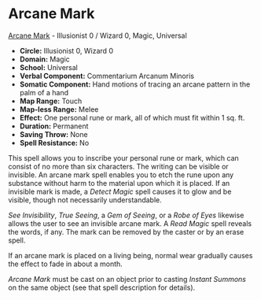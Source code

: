 # Arcane Mark

[Arcane Mark](/Magic/A/ArcaneMark.md) - Illusionist 0 / Wizard 0, Magic, Universal

- **Circle:** Illusionist 0, Wizard 0
- **Domain:** Magic
- **School:** Universal
- **Verbal Component:** Commentarium Arcanum Minoris
- **Somatic Component:** Hand motions of tracing an arcane pattern in the palm of a hand
- **Map Range:** Touch
- **Map-less Range:** Melee
- **Effect:** One personal rune or mark, all of which must fit within 1 sq. ft.
- **Duration:** Permanent
- **Saving Throw:** None
- **Spell Resistance:** No

This spell allows you to inscribe your personal rune or mark, which can consist of no more than six characters. The writing can be visible or invisible. An arcane mark spell enables you to etch the rune upon any substance without harm to the material upon which it is placed. If an invisible mark is made, a *Detect Magic* spell causes it to glow and be visible, though not necessarily understandable.

*See Invisibility*, *True Seeing*, a *Gem of Seeing*, or a *Robe of Eyes* likewise allows the user to see an invisible arcane mark. A *Read Magic* spell reveals the words, if any. The mark can be removed by the caster or by an erase spell.

If an arcane mark is placed on a living being, normal wear gradually causes the effect to fade in about a month.

*Arcane Mark* must be cast on an object prior to casting *Instant Summons* on the same object (see that spell description for details).
